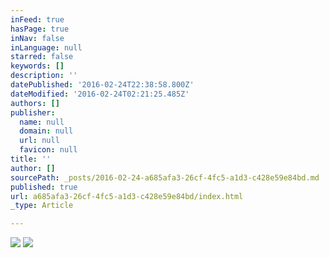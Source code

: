```yaml
---
inFeed: true
hasPage: true
inNav: false
inLanguage: null
starred: false
keywords: []
description: ''
datePublished: '2016-02-24T22:38:58.800Z'
dateModified: '2016-02-24T02:21:25.485Z'
authors: []
publisher:
  name: null
  domain: null
  url: null
  favicon: null
title: ''
author: []
sourcePath: _posts/2016-02-24-a685afa3-26cf-4fc5-a1d3-c428e59e84bd.md
published: true
url: a685afa3-26cf-4fc5-a1d3-c428e59e84bd/index.html
_type: Article

---
```

![](https://the-grid-user-content.s3-us-west-2.amazonaws.com/3590fdc8-aeda-426d-b132-839d005789dd.jpg)
![](https://the-grid-user-content.s3-us-west-2.amazonaws.com/4292f4b1-47e7-4462-8943-1d77172e973b.jpg)